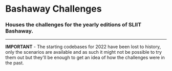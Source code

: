 # Bashaway Challenges

### Houses the challenges for the yearly editions of SLIIT Bashaway. 

---

**IMPORTANT** - The starting codebases for 2022 have been lost to history, only the scenarios are available and as such it might not be possible to try them out but they'll be enough to get an idea of how the challenges were in the past.
